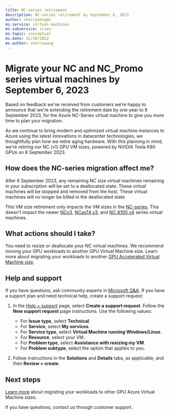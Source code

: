 ```yaml
---
title: NC-series retirement
description: NC-series retirement by September 6, 2023
author: sherrywangms
ms.service: virtual-machines
ms.subservice: sizes
ms.topic: conceptual
ms.date: 12/20/2022
ms.author: sherrywang
---
```

# Migrate your NC and NC_Promo series virtual machines by September 6, 2023
Based on feedback we’ve received from customers we’re happy to announce that we're extending the retirement date by one year to 6 September 2023, for the Azure NC-Series virtual machine to give you more time to plan your migration. 

As we continue to bring modern and optimized virtual machine instances to Azure using the latest innovations in datacenter technologies, we thoughtfully plan how we retire aging hardware. 
With this planning in mind, we're retiring our NC (v1) GPU VM sizes, powered by NVIDIA Tesla K80 GPUs on 6 September 2023.

## How does the NC-series migration affect me?  

After 6 September 2023, any remaining NC size virtual machines remaining in your subscription will be set to a deallocated state. These virtual machines will be stopped and removed from the host. These virtual machines will no longer be billed in the deallocated state. 

This VM size retirement only impacts the VM sizes in the [NC-series](../../nc-series.md). This doesn't impact the newer [NCv3](../../ncv3-series.md), [NCasT4 v3](../../nct4-v3-series.md), and [NC A100 v4](../../nc-a100-v4-series.md) series virtual machines. 


## What actions should I take?  
You need to resize or deallocate your NC virtual machines. We recommend moving your GPU workloads to another GPU Virtual Machine size. Learn more about migrating your workloads to another [GPU Accelerated Virtual Machine size](../../sizes-gpu.md).

## Help and support

If you have questions, ask community experts in [Microsoft Q&A](/answers/topics/azure-virtual-machines.html). If you have a support plan and need technical help, create a support request:

1. In the [Help + support](https://portal.azure.com/#blade/Microsoft_Azure_Support/HelpAndSupportBlade/newsupportrequest) page, select **Create a support request**. Follow the **New support request** page instructions. Use the following values:
   * For **Issue type**, select **Technical**.
   * For **Service**, select **My services**.
   * For **Service type**, select **Virtual Machine running Windows/Linux**.
   * For **Resource**, select your VM.
   * For **Problem type**, select **Assistance with resizing my VM**.
   * For **Problem subtype**, select the option that applies to you.

1. Follow instructions in the **Solutions** and **Details** tabs, as applicable, and then **Review + create**.

## Next steps

[Learn more](../../n-series-migration.md) about migrating your workloads to other GPU Azure Virtual Machine sizes. 

If you have questions, contact us through customer support.
